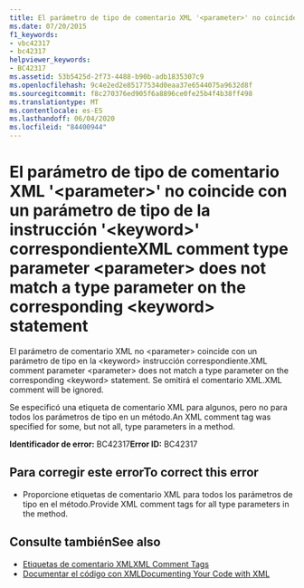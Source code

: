 ```yaml
---
title: El parámetro de tipo de comentario XML '<parameter>' no coincide con un parámetro de tipo de la instrucción '<keyword>' correspondiente
ms.date: 07/20/2015
f1_keywords:
- vbc42317
- bc42317
helpviewer_keywords:
- BC42317
ms.assetid: 53b5425d-2f73-4488-b90b-adb1835307c9
ms.openlocfilehash: 9c4e2ed2e85177534d0eaa37e6544075a9632d8f
ms.sourcegitcommit: f8c270376ed905f6a8896ce0fe25b4f4b38ff498
ms.translationtype: MT
ms.contentlocale: es-ES
ms.lasthandoff: 06/04/2020
ms.locfileid: "84400944"
---
```

# <a name="xml-comment-type-parameter-parameter-does-not-match-a-type-parameter-on-the-corresponding-keyword-statement"></a><span data-ttu-id="50b16-102">El parámetro de tipo de comentario XML '\<parameter>' no coincide con un parámetro de tipo de la instrucción '\<keyword>' correspondiente</span><span class="sxs-lookup"><span data-stu-id="50b16-102">XML comment type parameter \<parameter> does not match a type parameter on the corresponding \<keyword> statement</span></span>
<span data-ttu-id="50b16-103">El parámetro de comentario XML no \<parameter> coincide con un parámetro de tipo en la \<keyword> instrucción correspondiente.</span><span class="sxs-lookup"><span data-stu-id="50b16-103">XML comment parameter \<parameter> does not match a type parameter on the corresponding \<keyword> statement.</span></span> <span data-ttu-id="50b16-104">Se omitirá el comentario XML.</span><span class="sxs-lookup"><span data-stu-id="50b16-104">XML comment will be ignored.</span></span>  
  
 <span data-ttu-id="50b16-105">Se especificó una etiqueta de comentario XML para algunos, pero no para todos los parámetros de tipo en un método.</span><span class="sxs-lookup"><span data-stu-id="50b16-105">An XML comment tag was specified for some, but not all, type parameters in a method.</span></span>  
  
 <span data-ttu-id="50b16-106">**Identificador de error:** BC42317</span><span class="sxs-lookup"><span data-stu-id="50b16-106">**Error ID:** BC42317</span></span>  
  
## <a name="to-correct-this-error"></a><span data-ttu-id="50b16-107">Para corregir este error</span><span class="sxs-lookup"><span data-stu-id="50b16-107">To correct this error</span></span>  
  
- <span data-ttu-id="50b16-108">Proporcione etiquetas de comentario XML para todos los parámetros de tipo en el método.</span><span class="sxs-lookup"><span data-stu-id="50b16-108">Provide XML comment tags for all type parameters in the method.</span></span>  
  
## <a name="see-also"></a><span data-ttu-id="50b16-109">Consulte también</span><span class="sxs-lookup"><span data-stu-id="50b16-109">See also</span></span>

- [<span data-ttu-id="50b16-110">Etiquetas de comentario XML</span><span class="sxs-lookup"><span data-stu-id="50b16-110">XML Comment Tags</span></span>](../language-reference/xmldoc/index.md)
- [<span data-ttu-id="50b16-111">Documentar el código con XML</span><span class="sxs-lookup"><span data-stu-id="50b16-111">Documenting Your Code with XML</span></span>](../programming-guide/program-structure/documenting-your-code-with-xml.md)
